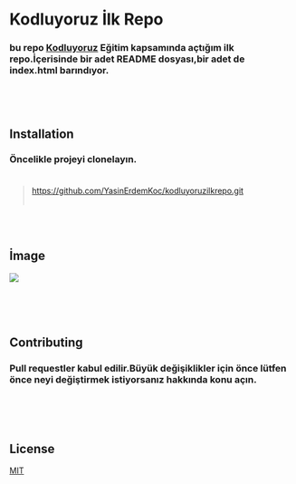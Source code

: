 # **Kodluyoruz İlk Repo**      

### bu repo [Kodluyoruz](https://kodluyoruz.org) Eğitim kapsamında açtığım ilk repo.İçerisinde bir adet README dosyası,bir adet de index.html barındıyor.  <br></br><br></br>


## **Installation**  
### Öncelikle projeyi clonelayın.<br></br>
>https://github.com/YasinErdemKoc/kodluyoruzilkrepo.git
<br></br>

<br></br>

## **İmage**
![](https://www.yazilimturkiye.com/wp-content/uploads/2021/06/markdownnedir-1140x570.jpg)
<br></br>

<br></br>
## **Contributing**
### Pull requestler kabul edilir.Büyük değişiklikler için önce lütfen önce neyi değiştirmek istiyorsanız hakkında konu açın.<br></br>


<br></br>
## **License**
[MIT]()